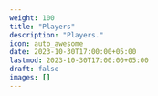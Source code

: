 ```yaml
---
weight: 100
title: "Players"
description: "Players."
icon: auto_awesome
date: 2023-10-30T17:00:00+05:00
lastmod: 2023-10-30T17:00:00+05:00
draft: false
images: []
---
```

